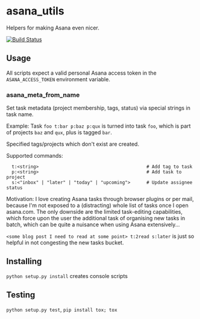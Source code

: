 # asana_utils

Helpers for making Asana even nicer.

[![Build Status](https://travis-ci.org/mjfroehlich/asana_utils.svg?branch=master)](https://travis-ci.org/mjfroehlich/asana_utils)

## Usage

All scripts expect a valid personal Asana access token in the `ASANA_ACCESS_TOKEN`
environment variable.

### asana_meta_from_name

Set task metadata (project membership, tags, status) via special strings in
task name.

Example: Task `foo t:bar p:baz p:qux` is turned into task `foo`, which is part
of projects `baz` and `qux`, plus is tagged `bar`.

Specified tags/projects which don't exist are created.

Supported commands:
```
  t:<string>                                        # Add tag to task
  p:<string>                                        # Add task to project
  s:<"inbox" | "later" | "today" | "upcoming">      # Update assignee status
```

Motivation: I love creating Asana tasks through browser plugins or per mail,
because I'm not exposed to a (distracting) whole list of tasks once I open
asana.com.
The only downside are the limited task-editing capabilities, which force upon
the user the additional task of organising new tasks in batch, which can be
quite a nuisance when using Asana extensively...

`<some blog post I need to read at some point> t:2read s:later` is just so
helpful in not congesting the new tasks bucket.


## Installing

`python setup.py install` creates console scripts

## Testing

`python setup.py test`, `pip install tox; tox`

